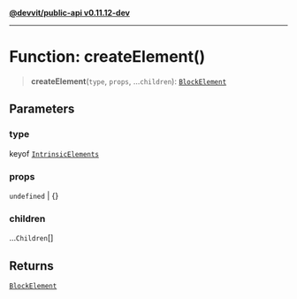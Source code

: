 [**@devvit/public-api v0.11.12-dev**](../../../../README.md)

---

# Function: createElement()

> **createElement**(`type`, `props`, ...`children`): [`BlockElement`](../../../../type-aliases/BlockElement.md)

## Parameters

### type

keyof [`IntrinsicElements`](../namespaces/Blocks/interfaces/IntrinsicElements.md)

### props

`undefined` | \{\}

### children

...`Children`[]

## Returns

[`BlockElement`](../../../../type-aliases/BlockElement.md)
